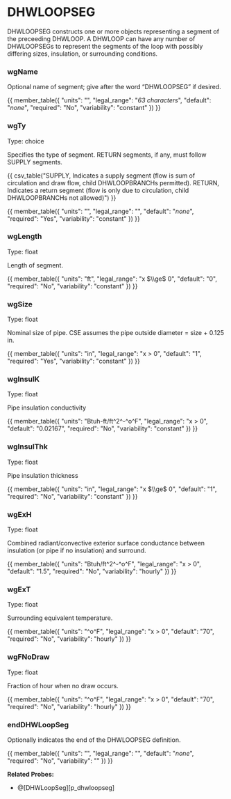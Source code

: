 # DHWLOOPSEG

DHWLOOPSEG constructs one or more objects representing a segment of the preceeding DHWLOOP. A DHWLOOP can have any number of DHWLOOPSEGs to represent the segments of the loop with possibly differing sizes, insulation, or surrounding conditions.

### wgName

Optional name of segment; give after the word “DHWLOOPSEG” if desired.

{{
  member_table({
    "units": "",
    "legal_range": "*63 characters*", 
    "default": "*none*",
    "required": "No",
    "variability": "constant" 
  })
}}

### wgTy

Type: choice

Specifies the type of segment.  RETURN segments, if any, must follow SUPPLY segments.

{{
  csv_table("SUPPLY,    Indicates a supply segment (flow is sum of circulation and draw flow&comma; child DHWLOOPBRANCHs permitted).
  RETURN,    Indicates a return segment (flow is only due to circulation&comma; child DHWLOOPBRANCHs not allowed)")
}}

{{
  member_table({
    "units": "",
    "legal_range": "", 
    "default": "*none*",
    "required": "Yes",
    "variability": "constant" 
  })
}}

### wgLength

Type: float

Length of segment.

{{
  member_table({
    "units": "ft",
    "legal_range": "x $\\ge$ 0", 
    "default": "0",
    "required": "No",
    "variability": "constant" 
  })
}}

### wgSize

Type: float

Nominal size of pipe. CSE assumes the pipe outside diameter = size + 0.125 in.

{{
  member_table({
    "units": "in",
    "legal_range": "x $>$ 0", 
    "default": "1",
    "required": "Yes",
    "variability": "constant" 
  })
}}

### wgInsulK

Type: float

Pipe insulation conductivity

{{
  member_table({
    "units": "Btuh-ft/ft^2^-^o^F",
    "legal_range": "x $>$ 0", 
    "default": "0.02167",
    "required": "No",
    "variability": "constant" 
  })
}}

### wgInsulThk

Type: float

Pipe insulation thickness

{{
  member_table({
    "units": "in",
    "legal_range": "x $\\ge$ 0", 
    "default": "1",
    "required": "No",
    "variability": "constant" 
  })
}}

### wgExH

Type: float

Combined radiant/convective exterior surface conductance between insulation (or pipe if no insulation) and surround.

{{
  member_table({
    "units": "Btuh/ft^2^-^o^F",
    "legal_range": "x $>$ 0", 
    "default": "1.5",
    "required": "No",
    "variability": "hourly" 
  })
}}

### wgExT

Type: float

Surrounding equivalent temperature.

{{
  member_table({
    "units": "^o^F",
    "legal_range": "x $>$ 0", 
    "default": "70",
    "required": "No",
    "variability": "hourly" 
  })
}}

### wgFNoDraw

Type: float

Fraction of hour when no draw occurs.

{{
  member_table({
    "units": "^o^F",
    "legal_range": "x $>$ 0", 
    "default": "70",
    "required": "No",
    "variability": "hourly" 
  })
}}

### endDHWLoopSeg

Optionally indicates the end of the DHWLOOPSEG definition.

{{
  member_table({
    "units": "",
    "legal_range": "", 
    "default": "*none*",
    "required": "No",
    "variability": "" 
  })
}}

**Related Probes:**

- @[DHWLoopSeg][p_dhwloopseg]

